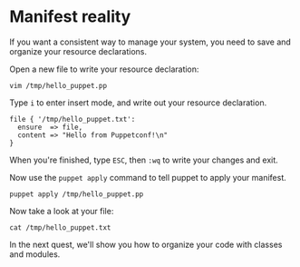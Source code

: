 # Manifest reality

If you want a consistent way to manage your system, you need to save and
organize your resource declarations.

Open a new file to write your resource declaration:

    vim /tmp/hello_puppet.pp

Type `i` to enter insert mode, and write out your resource declaration.

```puppet
file { '/tmp/hello_puppet.txt':
  ensure  => file,
  content => "Hello from Puppetconf!\n"
}
```

When you're finished, type `ESC`, then `:wq` to write your changes and exit.

Now use the `puppet apply` command to tell puppet to apply your manifest.

    puppet apply /tmp/hello_puppet.pp

Now take a look at your file:

    cat /tmp/hello_puppet.txt

In the next quest, we'll show you how to organize your code with classes
and modules.

